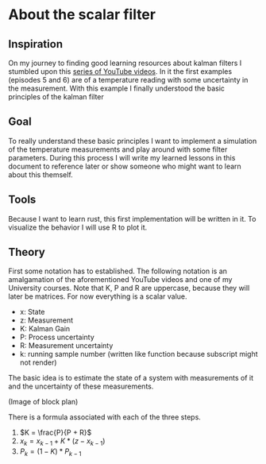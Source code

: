 # About the scalar filter

## Inspiration

On my journey to finding good learning resources about kalman filters I stumbled upon this [series of YouTube videos](https://www.youtube.com/watch?v=CaCcOwJPytQ&list=PLX2gX-ftPVXU3oUFNATxGXY90AULiqnWT&index=2).
In it the first examples (episodes 5 and 6) are of a temperature reading with some uncertainty in the measurement. 
With this example I finally understood the basic principles of the kalman filter

## Goal

To really understand these basic principles I want to implement a simulation of the temperature measurements and play around with some filter parameters.
During this process I will write my learned lessons in this document to reference later or show someone who might want to learn about this themself. 

## Tools

Because I want to learn rust, this first implementation will be written in it.
To visualize the behavior I will use R to plot it.

## Theory 

First some notation has to established.
The following notation is an amalgamation of the aforementioned YouTube videos and one of my University courses.
Note that K, P and R are uppercase, because they will later be matrices. For now everything is a scalar value.

- x: State
- z: Measurement 
- K: Kalman Gain
- P: Process uncertainty
- R: Measurement uncertainty
- k: running sample number (written like function because subscript might not render)

The basic idea is to estimate the state of a system with measurements of it and the uncertainty of these measurements.

(Image of block plan)

There is a formula associated with each of the three steps.

1. $K = \frac{P}{P + R}$
2. $x_k = x_{k-1} + K * (z - x_{k-1})$
3. $P_k = (1 - K) * P_{k-1}$